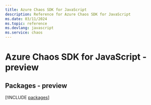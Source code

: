 ```yaml
---
title: Azure Chaos SDK for JavaScript
description: Reference for Azure Chaos SDK for JavaScript
ms.date: 03/11/2024
ms.topic: reference
ms.devlang: javascript
ms.service: chaos
---
```

# Azure Chaos SDK for JavaScript - preview
## Packages - preview
[!INCLUDE [packages](chaos-index.md)]